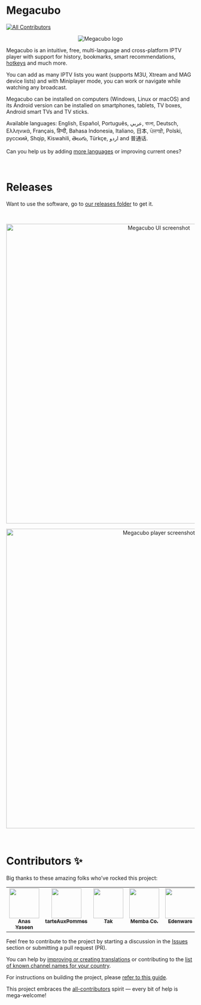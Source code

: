 # Megacubo
<!-- ALL-CONTRIBUTORS-BADGE:START - Do not remove or modify this section -->
[![All Contributors](https://img.shields.io/badge/all_contributors-5-orange.svg?style=flat-square)](#contributors-)
<!-- ALL-CONTRIBUTORS-BADGE:END -->
<p align="center">
  <img src="https://static.megacubo.tv/wp-content/uploads/2022/03/cropped-default_icon-192x192.png" alt="Megacubo logo" title="Megacubo logo" />
</p>

Megacubo is an intuitive, free, multi-language and cross-platform IPTV player with support for history, bookmarks, smart recommendations, [hotkeys](https://github.com/EdenwareApps/Megacubo/blob/master/HOTKEYS.md) and much more.

You can add as many IPTV lists you want (supports M3U, Xtream and MAG device lists) and with Miniplayer mode, you can work or navigate while watching any broadcast.

Megacubo can be installed on computers (Windows, Linux or macOS) and its Android version can be installed on smartphones, tablets, TV boxes, Android smart TVs and TV sticks.

Available languages: English, Español, Português, عربي, বাংলা, Deutsch, Ελληνικά, Français, हिन्दी, Bahasa Indonesia, Italiano, 日本, ਪੰਜਾਬੀ, Polski, русский, Shqip, Kiswahili, తెలుగు, Türkçe, اردو and 普通话.

Can you help us by adding [more languages](https://github.com/EdenwareApps/Megacubo/tree/master/www/nodejs-project/lang) or improving current ones?

<br/>

# Releases
Want to use the software, go to [our releases folder](https://github.com/EdenwareApps/Megacubo/releases) to get it.

<br/>

<p align="center">
  <img width="800" src="https://static.megacubo.tv/files/print-megacubo-en-1.jpg" alt="Megacubo UI screenshot" title="Megacubo UI screenshot" />
</p>

<p align="center">
  <img  width="800" src="https://static.megacubo.tv/files/print-megacubo-en-2.jpg" alt="Megacubo player screenshot" title="Megacubo player screenshot" />
</p>

<br/>

# Contributors ✨

Big thanks to these amazing folks who’ve rocked this project:

<!-- ALL-CONTRIBUTORS-LIST:START - Do not remove or modify this section -->
<!-- prettier-ignore-start -->
<!-- markdownlint-disable -->
<table>
  <tbody>
    <tr>
      <td align="center" valign="top" width="20%"><a href="https://anasyaseen.com/"><img src="https://avatars.githubusercontent.com/u/72883250?v=4" width="80px;" alt=""/><br /><sub><b>Anas Yaseen</b></sub></a></td>
      <td align="center" valign="top" width="20%"><a href="https://github.com/tarteAuxPommes"><img src="https://avatars.githubusercontent.com/u/2378786?v=4" width="80px;" alt=""/><br /><sub><b>tarteAuxPommes</b></sub></a></td>
      <td align="center" valign="top" width="20%"><a href="https://github.com/taksssss"><img src="https://avatars.githubusercontent.com/u/26397391?v=4" width="80px;" alt=""/><br /><sub><b>Tak</b></sub></a></td>
      <td align="center" valign="top" width="20%"><a href="http://membaco.com/"><img src="https://avatars.githubusercontent.com/u/661617?v=4" width="80px;" alt=""/><br /><sub><b>Memba Co.</b></sub></a></td>
      <td align="center" valign="top" width="20%"><a href="http://edenware.app/"><img src="https://avatars.githubusercontent.com/u/7549528?v=4" width="80px;" alt=""/><br /><sub><b>Edenware</b></sub></a></td>
    </tr>
  </tbody>
</table>

<!-- markdownlint-restore -->
<!-- prettier-ignore-end -->

<!-- ALL-CONTRIBUTORS-LIST:END -->

Feel free to contribute to the project by starting a discussion in the [Issues](https://github.com/EdenwareApps/Megacubo/issues) section or submitting a pull request (PR).

You can help by [improving or creating translations](https://github.com/EdenwareApps/Megacubo/tree/master/www/nodejs-project/lang) or contributing to the [list of known channel names for your country](https://github.com/EdenwareApps/world-tv-channels).

For instructions on building the project, please [refer to this guide](https://github.com/EdenwareApps/Megacubo/blob/master/DEVELOPING.md).

This project embraces the [all-contributors](https://github.com/all-contributors/all-contributors) spirit —  every bit of help is mega-welcome!
